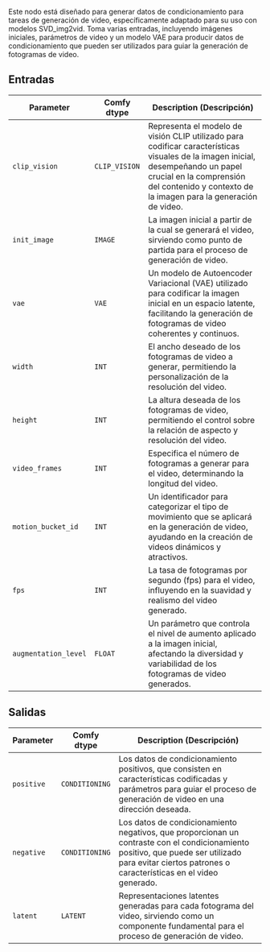 
Este nodo está diseñado para generar datos de condicionamiento para tareas de generación de video, específicamente adaptado para su uso con modelos SVD_img2vid. Toma varias entradas, incluyendo imágenes iniciales, parámetros de video y un modelo VAE para producir datos de condicionamiento que pueden ser utilizados para guiar la generación de fotogramas de video.

## Entradas

| Parameter             | Comfy dtype        | Description (Descripción) |
|----------------------|--------------------|-------------|
| `clip_vision`         | `CLIP_VISION`      | Representa el modelo de visión CLIP utilizado para codificar características visuales de la imagen inicial, desempeñando un papel crucial en la comprensión del contenido y contexto de la imagen para la generación de video. |
| `init_image`          | `IMAGE`            | La imagen inicial a partir de la cual se generará el video, sirviendo como punto de partida para el proceso de generación de video. |
| `vae`                 | `VAE`              | Un modelo de Autoencoder Variacional (VAE) utilizado para codificar la imagen inicial en un espacio latente, facilitando la generación de fotogramas de video coherentes y continuos. |
| `width`               | `INT`              | El ancho deseado de los fotogramas de video a generar, permitiendo la personalización de la resolución del video. |
| `height`              | `INT`              | La altura deseada de los fotogramas de video, permitiendo el control sobre la relación de aspecto y resolución del video. |
| `video_frames`        | `INT`              | Especifica el número de fotogramas a generar para el video, determinando la longitud del video. |
| `motion_bucket_id`    | `INT`              | Un identificador para categorizar el tipo de movimiento que se aplicará en la generación de video, ayudando en la creación de videos dinámicos y atractivos. |
| `fps`                 | `INT`              | La tasa de fotogramas por segundo (fps) para el video, influyendo en la suavidad y realismo del video generado. |
| `augmentation_level`  | `FLOAT`            | Un parámetro que controla el nivel de aumento aplicado a la imagen inicial, afectando la diversidad y variabilidad de los fotogramas de video generados. |

## Salidas

| Parameter     | Comfy dtype        | Description (Descripción) |
|---------------|--------------------|-------------|
| `positive`    | `CONDITIONING`     | Los datos de condicionamiento positivos, que consisten en características codificadas y parámetros para guiar el proceso de generación de video en una dirección deseada. |
| `negative`    | `CONDITIONING`     | Los datos de condicionamiento negativos, que proporcionan un contraste con el condicionamiento positivo, que puede ser utilizado para evitar ciertos patrones o características en el video generado. |
| `latent`      | `LATENT`           | Representaciones latentes generadas para cada fotograma del video, sirviendo como un componente fundamental para el proceso de generación de video. |
